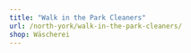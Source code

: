 ```yaml
---
title: "Walk in the Park Cleaners"
url: /north-york/walk-in-the-park-cleaners/
shop: Wäscherei
---
```

